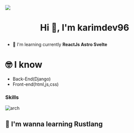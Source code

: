 <!-- ![](https://i.imgur.com/dMEjCBP.gif) -->
![](https://images-wixmp-ed30a86b8c4ca887773594c2.wixmp.com/f/c83c004e-1370-4756-88e5-4071de797088/dfredg5-0a60e875-646e-4d6c-bb91-73086f012808.gif?token=eyJ0eXAiOiJKV1QiLCJhbGciOiJIUzI1NiJ9.eyJzdWIiOiJ1cm46YXBwOjdlMGQxODg5ODIyNjQzNzNhNWYwZDQxNWVhMGQyNmUwIiwiaXNzIjoidXJuOmFwcDo3ZTBkMTg4OTgyMjY0MzczYTVmMGQ0MTVlYTBkMjZlMCIsIm9iaiI6W1t7InBhdGgiOiJcL2ZcL2M4M2MwMDRlLTEzNzAtNDc1Ni04OGU1LTQwNzFkZTc5NzA4OFwvZGZyZWRnNS0wYTYwZTg3NS02NDZlLTRkNmMtYmI5MS03MzA4NmYwMTI4MDguZ2lmIn1dXSwiYXVkIjpbInVybjpzZXJ2aWNlOmZpbGUuZG93bmxvYWQiXX0.LGN_eGL7dT0xRj4oRbyRRVay-pHbyiXHru7YoVPcRro)
# <p align="center">Hi 👋, I'm karimdev96</p>

<!-- Development Software & web -->
- 🌱 I'm learning currently **ReactJs Astro Svelte**
<!-- 🌍🌱 I’m currently learning java, python, javascript html and css ... -->

<!-- ✉️📫 How to reach me with an telegram... -->

# 🤓 I know 
- Back-End(Django)
- Front-end(html,js,css)

### Skills
![arch](https://camo.githubusercontent.com/510f548f5ea93c4ea8564da5f10d234ae30d734bf179a1ea43cd9fac5298dd39/68747470733a2f2f696d672e736869656c64732e696f2f62616467652f417263685f4c696e75782d3137393344313f7374796c653d666f722d7468652d6261646765266c6f676f3d617263682d6c696e7578266c6f676f436f6c6f723d7768697465)

## 💊 I'm wanna learning Rustlang 

<!-- ### Socials                  
<p align="left"> <a href="https://www.github.com/karimdev96" target="_blank" rel="noreferrer"><img src="https://raw.githubusercontent.com/danielcranney/readme-generator/main/public/icons/socials/github-dark.svg" width="32" height="32" /></a></p> -->

<!-- <b>Top Repositories</b>
<div width="100%"><a href="https://github.com/karimdev96/dotfiles" align="left"><img align="left" width="45%" src="https://github-readme-stats.vercel.app/api/pin/?username=karimdev96&repo=dotfiles&title_color=10b981&text_color=ffffff&icon_color=0891b2&bg_color=1c1917&hide_border=true&locale=en" /></a><a href="https://github.com/karimdev96/Proyecto" align="right"><img align="left" width="45%" src="https://github-readme-stats.vercel.app/api/pin/?username=karimdev96&repo=Proyecto&title_color=10b981&text_color=ffffff&icon_color=0891b2&bg_color=1c1917&hide_border=true&locale=en" /></a></div>
<br><br><br><br><br><br>
<div width="100%" align="center"><a href="https://github.com/karimdev96/changevolume" align="left"><img align="left" width="45%" src="https://github-readme-stats.vercel.app/api/pin/?username=karimdev96&repo=changevolume&title_color=10b981&text_color=ffffff&icon_color=0891b2&bg_color=1c1917&hide_border=true&locale=en" /></a><a href="https://github.com/karimdev96/triqui" align="right"><img align="left" width="45%" src="https://github-readme-stats.vercel.app/api/pin/?username=karimdev96&repo=triqui&title_color=10b981&text_color=ffffff&icon_color=0891b2&bg_color=1c1917&hide_border=true&locale=en" /></a></div>
 -->
